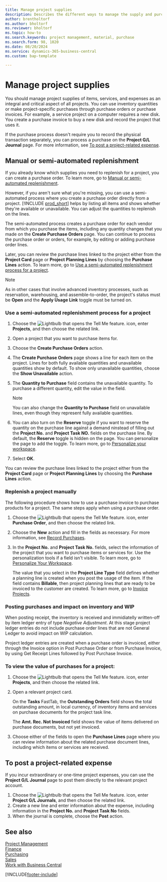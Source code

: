 ```yaml
---
title: Manage project supplies
description: Describes the different ways to manage the supply and purchase of material and services for projects.
author: brentholtorf
ms.author: bholtorf
ms.reviewer: bholtorf
ms.topic: how-to
ms.search.keywords: project management, material, purchase
ms.search.form: 98, 1020 
ms.date: 08/20/2024
ms.service: dynamics-365-business-central
ms.custom: bap-template

---
```

# Manage project supplies

You should manage project supplies of items, services, and expenses as an integral and critical aspect of all projects. You can use inventory quantities or make project-specific purchases through purchase orders or purchase invoices. For example, a service project on a computer requires a new disk. You create a purchase invoice to buy a new disk and record the project that uses it.

If the purchase process doesn't require you to record the physical transaction separately, you can process a purchase on the **Project G/L Journal** page. For more information, see [To post a project-related expense](projects-how-manage-project-supplies.md#to-post-a-project-related-expense).

## Manual or semi-automated replenishment

If you already know which supplies you need to replenish for a project, you can create a purchase order. To learn more, go to [Manual or semi-automated replenishment](#manual-or-semi-automated-replenishment).

However, if you aren't sure what you're missing, you can use a semi-automated process where you create a purchase order directly from a project. [!INCLUDE [prod_short](includes/prod_short.md)] helps by listing all items and shows whether they're available or unavailable. You can adjust the quantities to replenish on the lines.  

The semi-automated process creates a purchase order for each vendor from which you purchase the items, including any quantity changes that you made on the **Create Purchase Orders** page. You can continue to process the purchase order or orders, for example, by editing or adding purchase order lines. 

Later, you can review the purchase lines linked to the project either from the **Project Card** page or **Project Planning Lines** by choosing the **Purchase Lines** action. To learn more, go to [Use a semi-automated replenishment process for a project](#use-a-semi-automated-replenishment-process-for-a-project).

> [!NOTE]
> As in other cases that involve advanced inventory processes, such as reservation, warehousing, and assemble-to-order, the project's status must be **Open** and the **Apply Usage Link** toggle must be turned on.

### Use a semi-automated replenishment process for a project

1. Choose the ![Lightbulb that opens the Tell Me feature.](media/ui-search/search_small.png "Tell me what you want to do") icon, enter **Projects**, and then choose the related link.
2. Open a project that you want to purchase items for.
3. Choose the **Create Purchase Orders** action.
4. The **Create Purchase Orders** page shows a line for each item on the project. Lines for both fully available quantities and unavailable quantities show by default. To show only unavailable quantities, choose the **Show Unavailable** action.
5. The **Quantity to Purchase** field contains the unavailable quantity. To purchase a different quantity, edit the value in the field. 

   > [!Note]
   > You can also change the **Quantity to Purchase** field on unavailable lines, even though they represent fully available quantities.

6. You can also turn on the **Reserve** toggle if you want to reserve the quantity on the purchase line against a demand ninstead of filling out the **Project No.** and **Project Task NO.** fields on the purchase line. By default, the **Reserve** toggle is hidden on the page. You can personalize the page to add the toggle. To learn more, go to [Personalize your workspace](ui-personalization-user.md).
7. Select **OK**.

You can review the purchase lines linked to the project either from the **Project Card** page or **Project Planning Lines** by choosing the **Purchase Lines** action.

### Replenish a project manually

The following procedure shows how to use a purchase invoice to purchase products for a project. The same steps apply when using a purchase order.  

1. Choose the ![Lightbulb that opens the Tell Me feature.](media/ui-search/search_small.png "Tell me what you want to do") icon, enter **Purchase Order**, and then choose the related link.  
2. Choose the **New** action and fill in the fields as necessary. For more information, see [Record Purchases](purchasing-how-record-purchases.md).
3. In the **Project No.** and **Project Task No.** fields, select the information of the project that you want to purchase items or services for. Use the personalization tools if a field isn't visible. To learn more, go to [Personalize Your Workspace](ui-personalization-user.md).

    The value that you select in the **Project Line Type** field defines whether a planning line is created when you post the usage of the item. If the field contains **Billable**, then project planning lines that are ready to be invoiced to the customer are created. To learn more, go to [Invoice Projects](projects-how-invoice-jobs.md).

### Posting purchases and impact on inventory and WIP

When posting receipt, the inventory is received and immidiatelly written-off by item ledger entry of type *Negative Adjustment*. At this stage project ledger entries do not include purchase order lines that are not General Ledger to avoid impact on WIP calculation.

Project ledger entries are created when a purchase order is invoiced, either through the Invoice option in Post Purchase Order or from Purchase Invoice, by using Get Receipt Lines followed by Post Purchase Invoice.

### To view the value of purchases for a project:

1. Choose the ![Lightbulb that opens the Tell Me feature.](media/ui-search/search_small.png "Tell me what you want to do") icon, enter **Projects**, and then choose the related link.
2. Open a relevant project card.

    On the **Tasks** FastTab, the **Outstanding Orders** field shows the total outstanding amount, in local currency, of inventory items and services on purchase documents for the project task line.  

    The **Amt. Rec. Not Invoiced** field shows the value of items delivered on purchase documents, but not yet invoiced.  
3. Choose either of the fields to open the **Purchase Lines** page where you can review information about the related purchase document lines, including which items or services are received.

## To post a project-related expense

If you incur extraordinary or one-time project expenses, you can use the **Project G/L Journal** page to post them directly to the relevant project account.

1. Choose the ![Lightbulb that opens the Tell Me feature.](media/ui-search/search_small.png "Tell me what you want to do") icon, enter **Project G/L Journals**, and then choose the related link.  
2. Create a new line and enter information about the expense, including information in the **Project No.** and **Project Task No** fields.  
3. When the journal is complete, choose the **Post** action.

## See also

[Project Management](projects-manage-projects.md)  
[Finance](finance.md)  
[Purchasing](purchasing-manage-purchasing.md)  
[Sales](sales-manage-sales.md)  
[Work with Business Central](ui-work-product.md)  

[!INCLUDE[footer-include](includes/footer-banner.md)]
